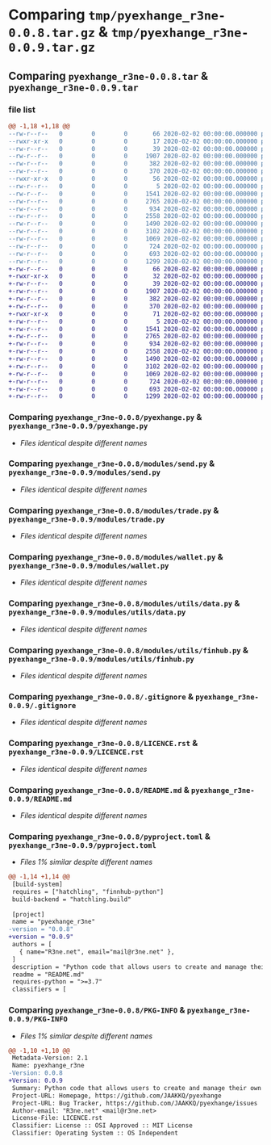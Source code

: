 # Comparing `tmp/pyexhange_r3ne-0.0.8.tar.gz` & `tmp/pyexhange_r3ne-0.0.9.tar.gz`

## Comparing `pyexhange_r3ne-0.0.8.tar` & `pyexhange_r3ne-0.0.9.tar`

### file list

```diff
@@ -1,18 +1,18 @@
--rw-r--r--   0        0        0       66 2020-02-02 00:00:00.000000 pyexhange_r3ne-0.0.8/.gitattributes
--rwxr-xr-x   0        0        0       17 2020-02-02 00:00:00.000000 pyexhange_r3ne-0.0.8/Run.bat
--rw-r--r--   0        0        0       39 2020-02-02 00:00:00.000000 pyexhange_r3ne-0.0.8/config.json.example
--rw-r--r--   0        0        0     1907 2020-02-02 00:00:00.000000 pyexhange_r3ne-0.0.8/pyexhange.py
--rw-r--r--   0        0        0      382 2020-02-02 00:00:00.000000 pyexhange_r3ne-0.0.8/requirements.txt
--rw-r--r--   0        0        0      370 2020-02-02 00:00:00.000000 pyexhange_r3ne-0.0.8/test.py
--rwxr-xr-x   0        0        0       56 2020-02-02 00:00:00.000000 pyexhange_r3ne-0.0.8/upload.bat
--rw-r--r--   0        0        0        5 2020-02-02 00:00:00.000000 pyexhange_r3ne-0.0.8/data/placeholder
--rw-r--r--   0        0        0     1541 2020-02-02 00:00:00.000000 pyexhange_r3ne-0.0.8/modules/send.py
--rw-r--r--   0        0        0     2765 2020-02-02 00:00:00.000000 pyexhange_r3ne-0.0.8/modules/trade.py
--rw-r--r--   0        0        0      934 2020-02-02 00:00:00.000000 pyexhange_r3ne-0.0.8/modules/wallet.py
--rw-r--r--   0        0        0     2558 2020-02-02 00:00:00.000000 pyexhange_r3ne-0.0.8/modules/utils/data.py
--rw-r--r--   0        0        0     1490 2020-02-02 00:00:00.000000 pyexhange_r3ne-0.0.8/modules/utils/finhub.py
--rw-r--r--   0        0        0     3102 2020-02-02 00:00:00.000000 pyexhange_r3ne-0.0.8/.gitignore
--rw-r--r--   0        0        0     1069 2020-02-02 00:00:00.000000 pyexhange_r3ne-0.0.8/LICENCE.rst
--rw-r--r--   0        0        0      724 2020-02-02 00:00:00.000000 pyexhange_r3ne-0.0.8/README.md
--rw-r--r--   0        0        0      693 2020-02-02 00:00:00.000000 pyexhange_r3ne-0.0.8/pyproject.toml
--rw-r--r--   0        0        0     1299 2020-02-02 00:00:00.000000 pyexhange_r3ne-0.0.8/PKG-INFO
+-rw-r--r--   0        0        0       66 2020-02-02 00:00:00.000000 pyexhange_r3ne-0.0.9/.gitattributes
+-rwxr-xr-x   0        0        0       32 2020-02-02 00:00:00.000000 pyexhange_r3ne-0.0.9/Run.bat
+-rw-r--r--   0        0        0       39 2020-02-02 00:00:00.000000 pyexhange_r3ne-0.0.9/config.json.example
+-rw-r--r--   0        0        0     1907 2020-02-02 00:00:00.000000 pyexhange_r3ne-0.0.9/pyexhange.py
+-rw-r--r--   0        0        0      382 2020-02-02 00:00:00.000000 pyexhange_r3ne-0.0.9/requirements.txt
+-rw-r--r--   0        0        0      370 2020-02-02 00:00:00.000000 pyexhange_r3ne-0.0.9/test.py
+-rwxr-xr-x   0        0        0       71 2020-02-02 00:00:00.000000 pyexhange_r3ne-0.0.9/upload.bat
+-rw-r--r--   0        0        0        5 2020-02-02 00:00:00.000000 pyexhange_r3ne-0.0.9/data/placeholder
+-rw-r--r--   0        0        0     1541 2020-02-02 00:00:00.000000 pyexhange_r3ne-0.0.9/modules/send.py
+-rw-r--r--   0        0        0     2765 2020-02-02 00:00:00.000000 pyexhange_r3ne-0.0.9/modules/trade.py
+-rw-r--r--   0        0        0      934 2020-02-02 00:00:00.000000 pyexhange_r3ne-0.0.9/modules/wallet.py
+-rw-r--r--   0        0        0     2558 2020-02-02 00:00:00.000000 pyexhange_r3ne-0.0.9/modules/utils/data.py
+-rw-r--r--   0        0        0     1490 2020-02-02 00:00:00.000000 pyexhange_r3ne-0.0.9/modules/utils/finhub.py
+-rw-r--r--   0        0        0     3102 2020-02-02 00:00:00.000000 pyexhange_r3ne-0.0.9/.gitignore
+-rw-r--r--   0        0        0     1069 2020-02-02 00:00:00.000000 pyexhange_r3ne-0.0.9/LICENCE.rst
+-rw-r--r--   0        0        0      724 2020-02-02 00:00:00.000000 pyexhange_r3ne-0.0.9/README.md
+-rw-r--r--   0        0        0      693 2020-02-02 00:00:00.000000 pyexhange_r3ne-0.0.9/pyproject.toml
+-rw-r--r--   0        0        0     1299 2020-02-02 00:00:00.000000 pyexhange_r3ne-0.0.9/PKG-INFO
```

### Comparing `pyexhange_r3ne-0.0.8/pyexhange.py` & `pyexhange_r3ne-0.0.9/pyexhange.py`

 * *Files identical despite different names*

### Comparing `pyexhange_r3ne-0.0.8/modules/send.py` & `pyexhange_r3ne-0.0.9/modules/send.py`

 * *Files identical despite different names*

### Comparing `pyexhange_r3ne-0.0.8/modules/trade.py` & `pyexhange_r3ne-0.0.9/modules/trade.py`

 * *Files identical despite different names*

### Comparing `pyexhange_r3ne-0.0.8/modules/wallet.py` & `pyexhange_r3ne-0.0.9/modules/wallet.py`

 * *Files identical despite different names*

### Comparing `pyexhange_r3ne-0.0.8/modules/utils/data.py` & `pyexhange_r3ne-0.0.9/modules/utils/data.py`

 * *Files identical despite different names*

### Comparing `pyexhange_r3ne-0.0.8/modules/utils/finhub.py` & `pyexhange_r3ne-0.0.9/modules/utils/finhub.py`

 * *Files identical despite different names*

### Comparing `pyexhange_r3ne-0.0.8/.gitignore` & `pyexhange_r3ne-0.0.9/.gitignore`

 * *Files identical despite different names*

### Comparing `pyexhange_r3ne-0.0.8/LICENCE.rst` & `pyexhange_r3ne-0.0.9/LICENCE.rst`

 * *Files identical despite different names*

### Comparing `pyexhange_r3ne-0.0.8/README.md` & `pyexhange_r3ne-0.0.9/README.md`

 * *Files identical despite different names*

### Comparing `pyexhange_r3ne-0.0.8/pyproject.toml` & `pyexhange_r3ne-0.0.9/pyproject.toml`

 * *Files 1% similar despite different names*

```diff
@@ -1,14 +1,14 @@
 [build-system]
 requires = ["hatchling", "finnhub-python"]
 build-backend = "hatchling.build"
 
 [project]
 name = "pyexhange_r3ne"
-version = "0.0.8"
+version = "0.0.9"
 authors = [
   { name="R3ne.net", email="mail@r3ne.net" },
 ]
 description = "Python code that allows users to create and manage their own virtual wallets to get the trading experiense with out real money."
 readme = "README.md"
 requires-python = ">=3.7"
 classifiers = [
```

### Comparing `pyexhange_r3ne-0.0.8/PKG-INFO` & `pyexhange_r3ne-0.0.9/PKG-INFO`

 * *Files 1% similar despite different names*

```diff
@@ -1,10 +1,10 @@
 Metadata-Version: 2.1
 Name: pyexhange_r3ne
-Version: 0.0.8
+Version: 0.0.9
 Summary: Python code that allows users to create and manage their own virtual wallets to get the trading experiense with out real money.
 Project-URL: Homepage, https://github.com/JAAKKQ/pyexhange
 Project-URL: Bug Tracker, https://github.com/JAAKKQ/pyexhange/issues
 Author-email: "R3ne.net" <mail@r3ne.net>
 License-File: LICENCE.rst
 Classifier: License :: OSI Approved :: MIT License
 Classifier: Operating System :: OS Independent
```

